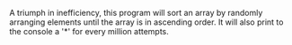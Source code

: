 A triumph in inefficiency, this program will sort an array by randomly arranging elements until the array is in ascending order. It will also print to the console a '*' for every million attempts.
